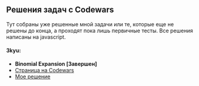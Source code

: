 ## Решения задач с Codewars

Тут собраны уже решенные мной задачи или те, которые еще не решены до конца, а проходят пока лишь первичные тесты.
Все решения написаны на javascript.

#### 3kyu:
  * **Binomial Expansion [Завершен]**<br>
  * [Страница на Codewars](https://www.codewars.com/kata/540d0fdd3b6532e5c3000b5b)
  * [Мое решение](https://github.com/theeeita/Codewars-solutions/blob/master/completed/3kyu/BinomialExpansion.js)
